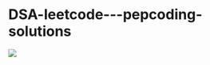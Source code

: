 # DSA-leetcode---pepcoding-solutions
<img src ="https://img.shields.io/github/directory-file-count/srishti2081/DSA-leetcode---pepcoding-solutions?style=for-the-badge" target ="_blank"> </a>
